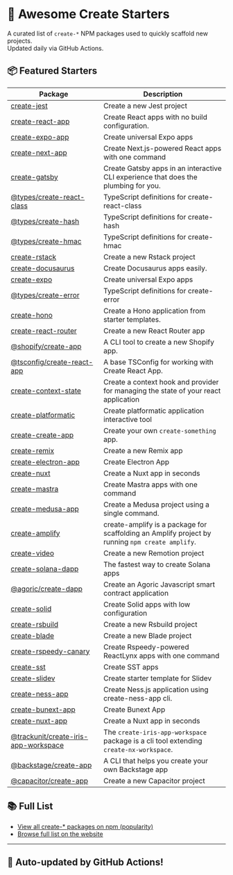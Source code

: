 # 🌱 Awesome Create Starters

A curated list of `create-*` NPM packages used to quickly scaffold new projects.  
Updated daily via GitHub Actions.

## 📦 Featured Starters

| Package | Description |
| ------- | ----------- |
| [create-jest](https://www.npmjs.com/package/create-jest) | Create a new Jest project |
| [create-react-app](https://www.npmjs.com/package/create-react-app) | Create React apps with no build configuration. |
| [create-expo-app](https://www.npmjs.com/package/create-expo-app) | Create universal Expo apps |
| [create-next-app](https://www.npmjs.com/package/create-next-app) | Create Next.js-powered React apps with one command |
| [create-gatsby](https://www.npmjs.com/package/create-gatsby) | Create Gatsby apps in an interactive CLI experience that does the plumbing for you. |
| [@types/create-react-class](https://www.npmjs.com/package/@types/create-react-class) | TypeScript definitions for create-react-class |
| [@types/create-hash](https://www.npmjs.com/package/@types/create-hash) | TypeScript definitions for create-hash |
| [@types/create-hmac](https://www.npmjs.com/package/@types/create-hmac) | TypeScript definitions for create-hmac |
| [create-rstack](https://www.npmjs.com/package/create-rstack) | Create a new Rstack project |
| [create-docusaurus](https://www.npmjs.com/package/create-docusaurus) | Create Docusaurus apps easily. |
| [create-expo](https://www.npmjs.com/package/create-expo) | Create universal Expo apps |
| [@types/create-error](https://www.npmjs.com/package/@types/create-error) | TypeScript definitions for create-error |
| [create-hono](https://www.npmjs.com/package/create-hono) | Create a Hono application from starter templates. |
| [create-react-router](https://www.npmjs.com/package/create-react-router) | Create a new React Router app |
| [@shopify/create-app](https://www.npmjs.com/package/@shopify/create-app) | A CLI tool to create a new Shopify app. |
| [@tsconfig/create-react-app](https://www.npmjs.com/package/@tsconfig/create-react-app) | A base TSConfig for working with Create React App. |
| [create-context-state](https://www.npmjs.com/package/create-context-state) | Create a context hook and provider for managing the state of your react application |
| [create-platformatic](https://www.npmjs.com/package/create-platformatic) | Create platformatic application interactive tool |
| [create-create-app](https://www.npmjs.com/package/create-create-app) | Create your own `create-something` app. |
| [create-remix](https://www.npmjs.com/package/create-remix) | Create a new Remix app |
| [create-electron-app](https://www.npmjs.com/package/create-electron-app) | Create Electron App |
| [create-nuxt](https://www.npmjs.com/package/create-nuxt) | Create a Nuxt app in seconds |
| [create-mastra](https://www.npmjs.com/package/create-mastra) | Create Mastra apps with one command |
| [create-medusa-app](https://www.npmjs.com/package/create-medusa-app) | Create a Medusa project using a single command. |
| [create-amplify](https://www.npmjs.com/package/create-amplify) | create-amplify is a package for scaffolding an Amplify project by running `npm create amplify`. |
| [create-video](https://www.npmjs.com/package/create-video) | Create a new Remotion project |
| [create-solana-dapp](https://www.npmjs.com/package/create-solana-dapp) | The fastest way to create Solana apps |
| [@agoric/create-dapp](https://www.npmjs.com/package/@agoric/create-dapp) | Create an Agoric Javascript smart contract application |
| [create-solid](https://www.npmjs.com/package/create-solid) | Create Solid apps with low configuration |
| [create-rsbuild](https://www.npmjs.com/package/create-rsbuild) | Create a new Rsbuild project |
| [create-blade](https://www.npmjs.com/package/create-blade) | Create a new Blade project |
| [create-rspeedy-canary](https://www.npmjs.com/package/create-rspeedy-canary) | Create Rspeedy-powered ReactLynx apps with one command |
| [create-sst](https://www.npmjs.com/package/create-sst) | Create SST apps |
| [create-slidev](https://www.npmjs.com/package/create-slidev) | Create starter template for Slidev |
| [create-ness-app](https://www.npmjs.com/package/create-ness-app) | Create Ness.js application using create-ness-app cli. |
| [create-bunext-app](https://www.npmjs.com/package/create-bunext-app) | Create Bunext App |
| [create-nuxt-app](https://www.npmjs.com/package/create-nuxt-app) | Create a Nuxt app in seconds |
| [@trackunit/create-iris-app-workspace](https://www.npmjs.com/package/@trackunit/create-iris-app-workspace) | The `create-iris-app-workspace` package is a cli tool extending `create-nx-workspace`. |
| [@backstage/create-app](https://www.npmjs.com/package/@backstage/create-app) | A CLI that helps you create your own Backstage app |
| [@capacitor/create-app](https://www.npmjs.com/package/@capacitor/create-app) | Create a new Capacitor project |

## 📚 Full List

- [View all create-* packages on npm (popularity)](https://www.npmjs.com/search?q=create-&ranking=popularity)
- [Browse full list on the website](https://project42da.github.io/awesome-create-starters/)

---

## 🤖 Auto-updated by GitHub Actions!
